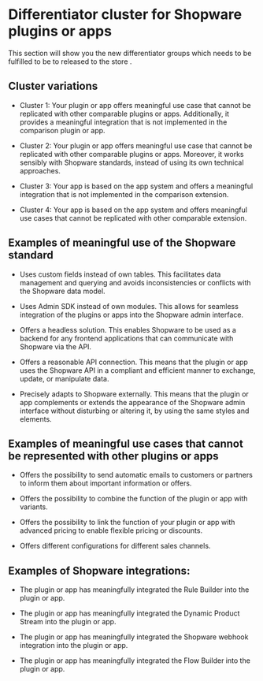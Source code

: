 # Differentiator cluster for Shopware plugins or apps

This section will show you the new differentiator groups which needs to be fulfilled to be to released to the store .

## Cluster variations

* Cluster 1: Your plugin or app offers meaningful use case that cannot be replicated with other comparable plugins or apps. Additionally, it provides a meaningful integration that is not implemented in the comparison plugin or app.

* Cluster 2: Your plugin or app offers meaningful use case that cannot be replicated with other comparable plugins or apps. Moreover, it works sensibly with Shopware standards, instead of using its own technical approaches.

* Cluster 3: Your app is based on the app system and offers a meaningful integration that is not implemented in the comparison extension.

* Cluster 4: Your app is based on the app system and offers meaningful use cases that cannot be replicated with other comparable extension.


## Examples of meaningful use of the Shopware standard 

* Uses custom fields instead of own tables. This facilitates data management and querying and avoids inconsistencies or conflicts with the Shopware data model.

* Uses Admin SDK instead of own modules. This allows for seamless integration of the plugins or apps into the Shopware admin interface.

* Offers a headless solution. This enables Shopware to be used as a backend for any frontend applications that can communicate with Shopware via the API.

* Offers a reasonable API connection. This means that the plugin or app uses the Shopware API in a compliant and efficient manner to exchange, update, or manipulate data.

* Precisely adapts to Shopware externally. This means that the plugin or app complements or extends the appearance of the Shopware admin interface without disturbing or altering it, by using the same styles and elements.


## Examples of meaningful use cases that cannot be represented with other plugins or apps

* Offers the possibility to send automatic emails to customers or partners to inform them about important information or offers.

* Offers the possibility to combine the function of the plugin or app with variants.

* Offers the possibility to link the function of your plugin or app with advanced pricing to enable flexible pricing or discounts.

* Offers different configurations for different sales channels.


## Examples of Shopware integrations:

* The plugin or app has meaningfully integrated the Rule Builder into the plugin or app.

* The plugin or app has meaningfully integrated the Dynamic Product Stream into the plugin or app.

* The plugin or app has meaningfully integrated the Shopware webhook integration into the plugin or app.

* The plugin or app has meaningfully integrated the Flow Builder into the plugin or app.
